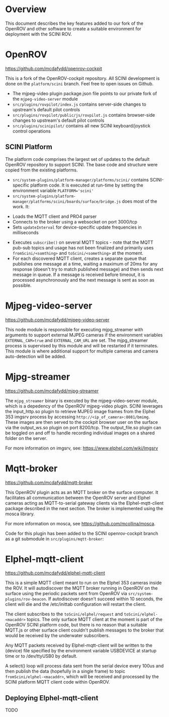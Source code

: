 # Overview

This document describes the key features added to our fork of the OpenROV and other software to create a suitable environment for deployment with the SCINI ROV.

# OpenROV

https://github.com/mcdafydd/openrov-cockpit

This is a fork of the OpenROV-cockpit repository.  All SCINI development is done on the `platform/scini` branch.  Feel free to open issues on Github.

* The mjpeg-video plugin package.json file points to our private fork of the `mjpeg-video-server` module
* `src/plugins/rovpilot/index.js` contains server-side changes to upstream's default pilot controls
* `src/plugins/rovpilot/public/js/rovpilot.js` contains browser-side changes to upstream's default pilot controls
* `src/plugins/scinipilot/` contains all new SCINI keyboard/joystick control operations

## SCINI Platform

The platform code comprises the largest set of updates to the default OpenROV repository to support SCINI.  The base code and structure were copied from the existing platforms.

* `src/system-plugins/platform-manager/platforms/scini/` contains SCINI-specific platform code.  It is executed at run-time by setting the environment variable `PLATFORM='scini'`
* `src/system-plugins/platform-manager/platforms/scini/boards/surface/bridge.js` does most of the work. It:
- Loads the MQTT client and PRO4 parser
- Connects to the broker using a websocket on port 3000/tcp
- Sets `updateInterval` for device-specific update frequencies in milliseconds
* Executes `subscribe()` on several MQTT topics - note that the MQTT pub-sub topics and usage has not been finalized and primarily uses `fromScini/<somthing>` and `toScini/<something>` at the moment.
* For each discovered MQTT client, creates a separate queue that publishes one message at a time, waiting a maximum of 20ms for any response (doesn't try to match published message) and then sends next message in queue.  If a message is received before timeout, it is processed asynchronously and the next message is sent as soon as possible.

# Mjpeg-video-server

https://github.com/mcdafydd/mjpeg-video-server

This node module is responsible for executing mjpg_streamer with arguments to support external MJPEG cameras if the environment variables `EXTERNAL_CAM=true` and `EXTERNAL_CAM_URL` are set.  The mjpg_streamer process is supervised by this module and will be restarted if it terminates.  This module is where additional support for multiple cameras and camera auto-detection will be added.

# Mjpg-streamer

https://github.com/mcdafydd/mjpg-streamer

The `mjpg_streamer` binary is executed by the mjpeg-video-server module, which is a depedency of the OpenROV mjpeg-video plugin.  SCINI leverages the input_http.so plugin to retrieve MJPEG image frames from the Elphel 353 imgsrv process by accessing `http://<ip_of_camera>:8081/bmimg`.  These images are then served to the cockpit browser user on the surface via the output_ws.so plugin on port 8200/tcp.  The output_file.so plugin can be toggled on and off to handle recording individual images on a shared folder on the server.

For more information on imgsrv, see: https://www.elphel.com/wiki/Imgsrv

# Mqtt-broker

https://github.com/mcdafydd/mqtt-broker

This OpenROV plugin acts as an MQTT broker on the surface computer.  It facilitates all communication between the OpenROV server and Elphel cameras acting as MQTT-to-serial gateway clients via the Elphel-mqtt-client package described in the next section.  The broker is implemented using the mosca library.

For more information on mosca, see https://github.com/mcollina/mosca.

Code for this plugin has been added to the SCINI openrov-cockpit branch as a git submodule in `src/plugins/mqtt-broker`:

# Elphel-mqtt-client

https://github.com/mcdafydd/elphel-mqtt-client

This is a simple MQTT client meant to run on the Elphel 353 cameras inside the ROV.  It will autodiscover the MQTT broker running in OpenROV on the surface using the periodic packets sent from OpenROV via `src/system-plugins/rov-beacon`.  If autodiscover doesn't succeed within 10 seconds, the client will die and the /etc/inittab configuration will restart the client.

The client subscribes to the `toScini/elphel/request` and `toScini/elphel-<macaddr>` topics.  The only surface MQTT client at the moment is part of the OpenROV SCINI platform code, but there is no reason that a suitable MQTT.js or other surface client couldn't publish messages to the broker that would be received by the underwater subscribers.

Any MQTT packets received by Elphel-mqtt-client will be written to the (device) file specified by the environment variable USBDEVICE at startup time or to /dev/ttyUSB0 by default.

A select() loop will process data sent from the serial device every 100us and then publish the data (hopefully in a single frame) to topic `fromScini/elphel-<macaddr>`, which will be received and processed by the SCINI platform MQTT client code within OpenROV.

## Deploying Elphel-mqtt-client

TODO